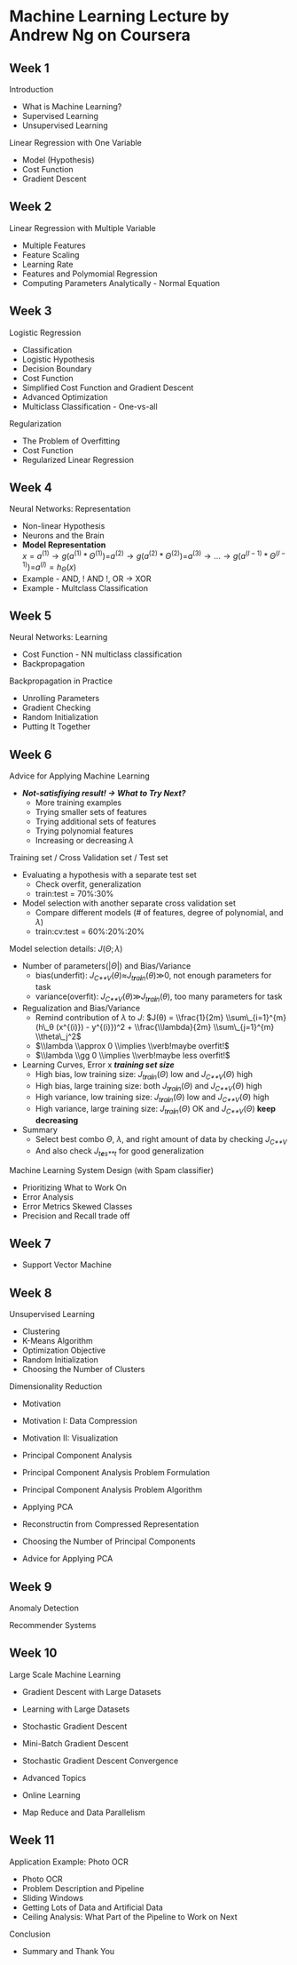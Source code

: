 Machine Learning Lecture by Andrew Ng on Coursera
=================================================

Week 1
------

Introduction

-   What is Machine Learning?
-   Supervised Learning
-   Unsupervised Learning

Linear Regression with One Variable

-   Model (Hypothesis)
-   Cost Function
-   Gradient Descent

Week 2
------

Linear Regression with Multiple Variable

-   Multiple Features
-   Feature Scaling
-   Learning Rate
-   Features and Polymomial Regression
-   Computing Parameters Analytically - Normal Equation

Week 3
------

Logistic Regression

-   Classification
-   Logistic Hypothesis
-   Decision Boundary
-   Cost Function
-   Simplified Cost Function and Gradient Descent
-   Advanced Optimization
-   Multiclass Classification - One-vs-all

Regularization

-   The Problem of Overfitting
-   Cost Function
-   Regularized Linear Regression

Week 4
------

Neural Networks: Representation

-   Non-linear Hypothesis
-   Neurons and the Brain
-   **Model Representation** <br/> *x* = *a*<sup>(1)</sup> → *g*(*a*<sup>(1)</sup> \* *Θ*<sup>(1)</sup>)=*a*<sup>(2)</sup> → *g*(*a*<sup>(2)</sup> \* *Θ*<sup>(2)</sup>)=*a*<sup>(3)</sup> → ... → *g*(*a*<sup>(*l* − 1)</sup> \* *Θ*<sup>(*l* − 1)</sup>)=*a*<sup>(*l*)</sup> = *h*<sub>*Θ*</sub>(*x*)
-   Example - AND, ! AND !, OR -&gt; XOR
-   Example - Multclass Classification

Week 5
------

Neural Networks: Learning

-   Cost Function - NN multiclass classification
-   Backpropagation

Backpropagation in Practice

-   Unrolling Parameters
-   Gradient Checking
-   Random Initialization
-   Putting It Together

Week 6
------

Advice for Applying Machine Learning

-   ***Not-satisfiying result! -&gt; What to Try Next?***
    -   More training examples
    -   Trying smaller sets of features
    -   Trying additional sets of features
    -   Trying polynomial features
    -   Increasing or decreasing *λ*

Training set / Cross Validation set / Test set

-   Evaluating a hypothesis with a separate test set
    -   Check overfit, generalization
    -   train:test = 70%:30%
-   Model selection with another separate cross validation set
    -   Compare different models (\# of features, degree of polynomial, and *λ*)
    -   train:cv:test = 60%:20%:20%

Model selection details: *J*(*Θ*; *λ*)

-   Number of parameters(|*Θ*|) and Bias/Variance
    -   bias(underfit): *J*<sub>*C**V*</sub>(*θ*)≈*J*<sub>*t**r**a**i**n*</sub>(*θ*)≫0, not enough parameters for task
    -   variance(overfit): *J*<sub>*C**V*</sub>(*θ*)≫*J*<sub>*t**r**a**i**n*</sub>(*θ*), too many parameters for task
-   Regualization and Bias/Variance
    -   Remind contribution of *λ* to *J*: $J(θ) = \\frac{1}{2m} \\sum\_{i=1}^{m} (h\_θ (x^{(i)}) - y^{(i)})^2 + \\frac{\\lambda}{2m} \\sum\_{j=1}^{m} \\theta\_j^2$
    -   $\\lambda \\approx 0 \\implies \\verb!maybe overfit!$
    -   $\\lambda \\gg 0 \\implies \\verb!maybe less overfit!$
-   Learning Curves, Error x ***training set size***
    -   High bias, low training size: *J*<sub>*t**r**a**i**n*</sub>(*Θ*) low and *J*<sub>*C**V*</sub>(*Θ*) high
    -   High bias, large training size: both *J*<sub>*t**r**a**i**n*</sub>(*Θ*) and *J*<sub>*C**V*</sub>(*Θ*) high
    -   High variance, low training size: *J*<sub>*t**r**a**i**n*</sub>(*Θ*) low and *J*<sub>*C**V*</sub>(*Θ*) high
    -   High variance, large training size: *J*<sub>*t**r**a**i**n*</sub>(*Θ*) OK and *J*<sub>*C**V*</sub>(*Θ*) **keep decreasing**
-   Summary
    -   Select best combo *Θ*, *λ*, and right amount of data by checking *J*<sub>*C**V*</sub>
    -   And also check *J*<sub>*t**e**s**t*</sub> for good generalization

Machine Learning System Design (with Spam classifier)

-   Prioritizing What to Work On
-   Error Analysis
-   Error Metrics Skewed Classes
-   Precision and Recall trade off

Week 7
------

-   Support Vector Machine

Week 8
------

Unsupervised Learning

-   Clustering
-   K-Means Algorithm
-   Optimization Objective
-   Random Initialization
-   Choosing the Number of Clusters

Dimensionality Reduction

-   Motivation
-   Motivation I: Data Compression
-   Motivation II: Visualization

-   Principal Component Analysis
-   Principal Component Analysis Problem Formulation
-   Principal Component Analysis Problem Algorithm

-   Applying PCA
-   Reconstructin from Compressed Representation
-   Choosing the Number of Principal Components
-   Advice for Applying PCA

Week 9
------

Anomaly Detection

Recommender Systems

Week 10
-------

Large Scale Machine Learning

-   Gradient Descent with Large Datasets
-   Learning with Large Datasets
-   Stochastic Gradient Descent
-   Mini-Batch Gradient Descent
-   Stochastic Gradient Descent Convergence

-   Advanced Topics
-   Online Learning
-   Map Reduce and Data Parallelism

Week 11
-------

Application Example: Photo OCR

-   Photo OCR
-   Problem Description and Pipeline
-   Sliding Windows
-   Getting Lots of Data and Artificial Data
-   Ceiling Analysis: What Part of the Pipeline to Work on Next

Conclusion

-   Summary and Thank You
